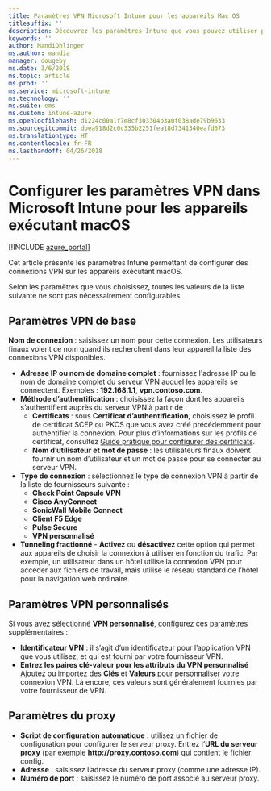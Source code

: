 ```yaml
---
title: Paramètres VPN Microsoft Intune pour les appareils Mac OS
titlesuffix: ''
description: Découvrez les paramètres Intune que vous pouvez utiliser pour configurer des connexions VPN sur les appareils macOS.
keywords: ''
author: MandiOhlinger
ms.author: mandia
manager: dougeby
ms.date: 3/6/2018
ms.topic: article
ms.prod: ''
ms.service: microsoft-intune
ms.technology: ''
ms.suite: ems
ms.custom: intune-azure
ms.openlocfilehash: d1224c00a1f7e8cf303304b3a0f038ade79b9633
ms.sourcegitcommit: dbea918d2c0c335b2251fea18d7341340eafd673
ms.translationtype: HT
ms.contentlocale: fr-FR
ms.lasthandoff: 04/26/2018
---
```

# <a name="configure-vpn-settings-in-microsoft-intune-for-devices-running-macos"></a>Configurer les paramètres VPN dans Microsoft Intune pour les appareils exécutant macOS

[!INCLUDE [azure_portal](./includes/azure_portal.md)]

Cet article présente les paramètres Intune permettant de configurer des connexions VPN sur les appareils exécutant macOS.

Selon les paramètres que vous choisissez, toutes les valeurs de la liste suivante ne sont pas nécessairement configurables.

## <a name="base-vpn-settings"></a>Paramètres VPN de base

**Nom de connexion** : saisissez un nom pour cette connexion. Les utilisateurs finaux voient ce nom quand ils recherchent dans leur appareil la liste des connexions VPN disponibles.
- **Adresse IP ou nom de domaine complet** : fournissez l'adresse IP ou le nom de domaine complet du serveur VPN auquel les appareils se connectent. Exemples : **192.168.1.1**, **vpn.contoso.com**.
- **Méthode d’authentification** : choisissez la façon dont les appareils s’authentifient auprès du serveur VPN à partir de :
    - **Certificats** : sous **Certificat d’authentification**, choisissez le profil de certificat SCEP ou PKCS que vous avez créé précédemment pour authentifier la connexion. Pour plus d’informations sur les profils de certificat, consultez [Guide pratique pour configurer des certificats](certificates-configure.md).
    - **Nom d’utilisateur et mot de passe** : les utilisateurs finaux doivent fournir un nom d’utilisateur et un mot de passe pour se connecter au serveur VPN.
- **Type de connexion** : sélectionnez le type de connexion VPN à partir de la liste de fournisseurs suivante :
    - **Check Point Capsule VPN**
    - **Cisco AnyConnect**
    - **SonicWall Mobile Connect**
    - **Client F5 Edge**
    - **Pulse Secure**
    - **VPN personnalisé**
- **Tunneling fractionné** - **Activez** ou **désactivez** cette option qui permet aux appareils de choisir la connexion à utiliser en fonction du trafic. Par exemple, un utilisateur dans un hôtel utilise la connexion VPN pour accéder aux fichiers de travail, mais utilise le réseau standard de l’hôtel pour la navigation web ordinaire.

<!--- **Per-app VPN** - Select this option if you want to associate this VPN connection with an iOS or macOS app so that the connection will be opened when the app is run. You can associate the VPN profile with an app when you assign the software. For more information, see [How to assign and monitor apps](apps-deploy.md). --->

## <a name="custom-vpn-settings"></a>Paramètres VPN personnalisés

Si vous avez sélectionné **VPN personnalisé**, configurez ces paramètres supplémentaires :

- **Identificateur VPN** : il s’agit d’un identificateur pour l’application VPN que vous utilisez, et qui est fourni par votre fournisseur VPN.
- **Entrez les paires clé-valeur pour les attributs du VPN personnalisé** Ajoutez ou importez des **Clés** et **Valeurs** pour personnaliser votre connexion VPN. Là encore, ces valeurs sont généralement fournies par votre fournisseur de VPN.


## <a name="proxy-settings"></a>Paramètres du proxy

- **Script de configuration automatique** : utilisez un fichier de configuration pour configurer le serveur proxy. Entrez l’**URL du serveur proxy** (par exemple **http://proxy.contoso.com**) qui contient le fichier config.
- **Adresse** : saisissez l’adresse du serveur proxy (comme une adresse IP).
- **Numéro de port** : saisissez le numéro de port associé au serveur proxy.

